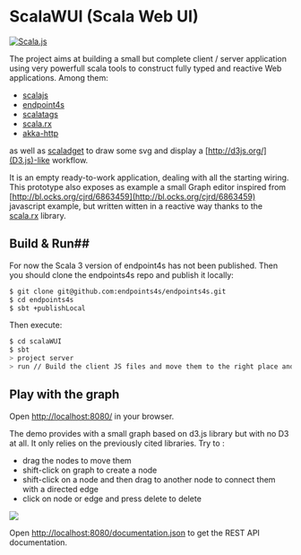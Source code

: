 # ScalaWUI (Scala Web UI)

[![Scala.js](https://www.scala-js.org/assets/badges/scalajs-1.0.0.svg)](https://www.scala-js.org/)


The project aims at building a small but complete client / server application using very powerfull scala tools to construct fully typed and reactive Web applications. Among them:

- [scalajs](https://github.com/scala-js/scala-js)
- [endpoint4s](hhttps://endpoints4s.github.io)
- [scalatags](https://github.com/lihaoyi/scalatags)
- [scala.rx](https://github.com/lihaoyi/scala.rx)
- [akka-http](https://doc.akka.io/docs/akka-http)

as well as [scaladget](https://github.com/mathieuleclaire/scaladget) to draw some svg and display a [http://d3js.org/](D3.js)-like workflow.

It is an empty ready-to-work application, dealing with all the starting wiring. This prototype also exposes as example a small Graph editor inspired from [http://bl.ocks.org/cjrd/6863459](http://bl.ocks.org/cjrd/6863459) javascript example, but written witten in a reactive way thanks to the [scala.rx](https://github.com/lihaoyi/scala.rx) library.

## Build & Run##
For now the Scala 3 version of endpoint4s has not been published. Then you should clone the endpoints4s repo and publish it locally:

```sh
$ git clone git@github.com:endpoints4s/endpoints4s.git
$ cd endpoints4s
$ sbt +publishLocal 
```

Then execute:
```sh
$ cd scalaWUI
$ sbt
> project server 
> run // Build the client JS files and move them to the right place and start the server
```

## Play with the graph ##

Open [http://localhost:8080/](http://localhost:8080/) in your browser.

The demo provides with a small graph based on d3.js library but with no D3 at all. It only relies on the previously cited libraries. Try to :
- drag the nodes to move them
- shift-click on graph to create a node
- shift-click on a node and then drag to another node to connect them with a directed edge
- click on node or edge and press delete to delete


![](http://public.iscpif.fr/~leclaire/graph.png)

Open [http://localhost:8080/documentation.json](http://localhost:8080/documentation.json) to get the REST API documentation.
